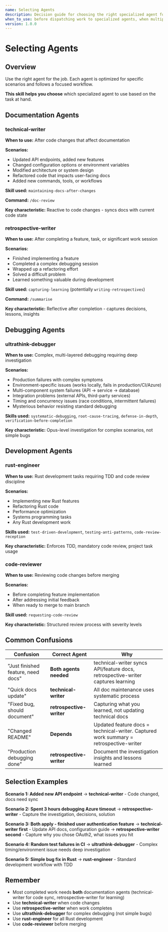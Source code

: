 ```yaml
---
name: Selecting Agents
description: Decision guide for choosing the right specialized agent for each task type
when_to_use: before dispatching work to specialized agents, when multiple agents could apply
version: 1.0.0
---
```


# Selecting Agents

## Overview

Use the right agent for the job. Each agent is optimized for specific scenarios and follows a focused workflow.

**This skill helps you choose** which specialized agent to use based on the task at hand.

## Documentation Agents

### technical-writer
**When to use:** After code changes that affect documentation

**Scenarios:**
- Updated API endpoints, added new features
- Changed configuration options or environment variables
- Modified architecture or system design
- Refactored code that impacts user-facing docs
- Added new commands, tools, or workflows

**Skill used:** `maintaining-docs-after-changes`

**Command:** `/doc-review`

**Key characteristic:** Reactive to code changes - syncs docs with current code state

### retrospective-writer
**When to use:** After completing a feature, task, or significant work session

**Scenarios:**
- Finished implementing a feature
- Completed a complex debugging session
- Wrapped up a refactoring effort
- Solved a difficult problem
- Learned something valuable during development

**Skill used:** `capturing-learning` (potentially `writing-retrospectives`)

**Command:** `/summarise`

**Key characteristic:** Reflective after completion - captures decisions, lessons, insights

## Debugging Agents

### ultrathink-debugger
**When to use:** Complex, multi-layered debugging requiring deep investigation

**Scenarios:**
- Production failures with complex symptoms
- Environment-specific issues (works locally, fails in production/CI/Azure)
- Multi-component system failures (API → service → database)
- Integration problems (external APIs, third-party services)
- Timing and concurrency issues (race conditions, intermittent failures)
- Mysterious behavior resisting standard debugging

**Skills used:** `systematic-debugging`, `root-cause-tracing`, `defense-in-depth`, `verification-before-completion`

**Key characteristic:** Opus-level investigation for complex scenarios, not simple bugs

## Development Agents

### rust-engineer
**When to use:** Rust development tasks requiring TDD and code review discipline

**Scenarios:**
- Implementing new Rust features
- Refactoring Rust code
- Performance optimization
- Systems programming tasks
- Any Rust development work

**Skills used:** `test-driven-development`, `testing-anti-patterns`, `code-review-reception`

**Key characteristic:** Enforces TDD, mandatory code review, project task usage

### code-reviewer
**When to use:** Reviewing code changes before merging

**Scenarios:**
- Before completing feature implementation
- After addressing initial feedback
- When ready to merge to main branch

**Skill used:** `requesting-code-review`

**Key characteristic:** Structured review process with severity levels

## Common Confusions

| Confusion | Correct Agent | Why |
|-----------|---------------|-----|
| "Just finished feature, need docs" | **Both agents needed** | technical-writer syncs API/feature docs, retrospective-writer captures learning |
| "Quick docs update" | **technical-writer** | All doc maintenance uses systematic process |
| "Fixed bug, should document" | **retrospective-writer** | Capturing what you learned, not updating technical docs |
| "Changed README" | **Depends** | Updated feature docs = technical-writer. Captured work summary = retrospective-writer |
| "Production debugging done" | **retrospective-writer** | Document the investigation insights and lessons learned |

## Selection Examples

**Scenario 1: Added new API endpoint**
→ **technical-writer** - Code changed, docs need sync

**Scenario 2: Spent 3 hours debugging Azure timeout**
→ **retrospective-writer** - Capture the investigation, decisions, solution

**Scenario 3: Both apply - finished user authentication feature**
→ **technical-writer first** - Update API docs, configuration guide
→ **retrospective-writer second** - Capture why you chose OAuth2, what issues you hit

**Scenario 4: Random test failures in CI**
→ **ultrathink-debugger** - Complex timing/environment issue needs deep investigation

**Scenario 5: Simple bug fix in Rust**
→ **rust-engineer** - Standard development workflow with TDD

## Remember

- Most completed work needs **both** documentation agents (technical-writer for code sync, retrospective-writer for learning)
- Use **technical-writer** when code changes
- Use **retrospective-writer** when work completes
- Use **ultrathink-debugger** for complex debugging (not simple bugs)
- Use **rust-engineer** for all Rust development
- Use **code-reviewer** before merging

